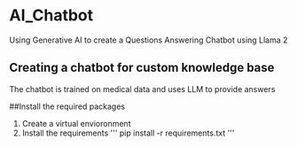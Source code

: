 # AI_Chatbot
Using Generative AI to create a Questions Answering Chatbot using Llama 2

## Creating a chatbot for custom knowledge base
The chatbot is trained on medical data and uses LLM to provide answers

##Install the required packages
1. Create a virtual envioronment
2. Install the requirements 
'''
pip install -r requirements.txt
'''